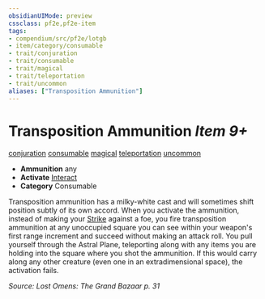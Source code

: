 ```yaml
---
obsidianUIMode: preview
cssclass: pf2e,pf2e-item
tags:
- compendium/src/pf2e/lotgb
- item/category/consumable
- trait/conjuration
- trait/consumable
- trait/magical
- trait/teleportation
- trait/uncommon
aliases: ["Transposition Ammunition"]
---
```

# Transposition Ammunition *Item 9+*  
[conjuration](rules/traits/conjuration.md)  [consumable](rules/traits/consumable.md)  [magical](rules/traits/magical.md)  [teleportation](rules/traits/teleportation.md)  [uncommon](rules/traits/uncommon.md)  

- **Ammunition** any
- **Activate** [Interact](rules/actions/interact.md)
- **Category** Consumable

Transposition ammunition has a milky-white cast and will sometimes shift position subtly of its own accord. When you activate the ammunition, instead of making your [Strike](rules/actions/strike.md) against a foe, you fire transposition ammunition at any unoccupied square you can see within your weapon's first range increment and succeed without making an attack roll. You pull yourself through the Astral Plane, teleporting along with any items you are holding into the square where you shot the ammunition. If this would carry along any other creature (even one in an extradimensional space), the activation fails.

*Source: Lost Omens: The Grand Bazaar p. 31*